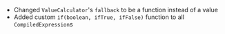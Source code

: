 - Changed `ValueCalculator`'s `fallback` to be a function instead of a value
- Added custom `if(boolean, ifTrue, ifFalse)` function to all `CompiledExpression`s